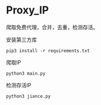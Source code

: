 # Proxy_IP

爬取免费代理，合并，去重，检测存活。

安装第三方库

```
pip3 install -r requirements.txt
```

爬取IP

```
python3 main.py
```

检测存活IP

```
python3 jiance.py
```

